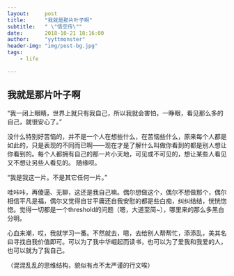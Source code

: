 ```yaml
---
layout:     post
title:      "我就是那片叶子啊"
subtitle:   " \"悟空传\""
date:       2018-10-21 18:16:00
author:     "yyttmonster"
header-img: "img/post-bg.jpg"
tags:
    - life

---
```


## 我就是那片叶子啊

 “我一闭上眼睛，世界上就只有我自己，所以我就会害怕，一睁眼，看见那么多的自己，就很安心了。”

没什么特别好苦恼的，并不是一个人在想些什么，在苦恼些什么，原来每个人都是如此的，只是表现的不同而已啊——现在才是了解什么叫做你看到的都是别人想让你看到的。每个人都拥有自己的那一片小天地，可见或不可见的，想让某些人看见又不想让另些人看见的。
随缘呗。

“我是我这一片。不是其它任何一片。”

哇咔咔，再傻逼、无聊，这还是我自己嘛。偶尔想做这个，偶尔不想做那个，偶尔相信平凡是福，偶尔又觉得自甘平庸还自我安慰的都是些白痴，纠纠结结，恍恍惚惚。觉得一切都是一个threshold的问题（嗯，大道至简~），哪里来的那么多黑白分明。

心血来潮，哎，我就学习一番。不然就去，嗯，去给别人帮帮忙，添添乱，美其名曰寻找自我价值即可。可以为了我中华崛起而读书，也可以为了爱我和我爱的人，也可以就为了我自己。

（混混乱乱的思维结构，貌似有点不太严谨的行文唉）